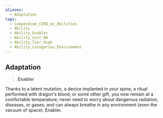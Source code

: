 ```yaml
---
aliases:
  - Adaptation
tags:
  - Compendium_CSRD_en_Abilities
  - Ability
  - Ability_Enabler
  - Ability_Cost_NA
  - Ability_Tier_High
  - Ability_Categories_Environment
---
```

  
    
## Adaptation    
>**Enabler**  
    
Thanks to a latent mutation, a device implanted in your spine, a ritual performed with dragon's blood, or some other gift, you now remain at a comfortable temperature; never need to worry about dangerous radiation, diseases, or gases; and can always breathe in any environment (even the vacuum of space). Enabler.